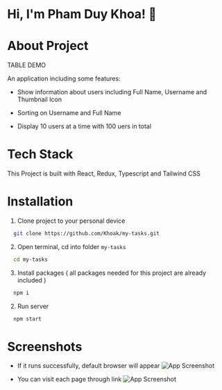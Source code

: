 # Hi, I'm Pham Duy Khoa! 👋
# About Project

TABLE DEMO

An application including some features:
- Show information about  users including Full Name, Username and Thumbnail Icon

- Sorting on Username and
Full Name

- Display 10 users at a time with 100 uers in total
# Tech Stack

This Project is built with React, Redux, Typescript and Tailwind CSS

# Installation

1. Clone project to your personal device

```bash
  git clone https://github.com/Khoak/my-tasks.git
```

2. Open terminal, cd into folder `my-tasks`

```bash
  cd my-tasks
```

3. Install packages ( all packages needed for this project are already included )

```bash
  npm i
```
2. Run server

```bash
  npm start
```
# Screenshots
- If it runs successfully, default browser will appear 
![App Screenshot](https://github.com/Khoak/screenshots/blob/main/screenshots.png?raw=true)

- You can visit each page through link
![App Screenshot](https://github.com/Khoak/screenshots/blob/main/link.png?raw=true
)















